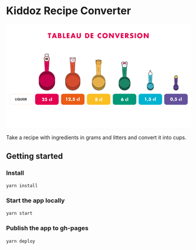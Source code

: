 # Kiddoz Recipe Converter

![Kiddoz Recipe Converter](static/kiddoz-converter.gif)

Take a recipe with ingredients in grams and litters and convert it into cups.

## Getting started


### Install

    yarn install


### Start the app locally

    yarn start


### Publish the app to gh-pages

    yarn deploy
